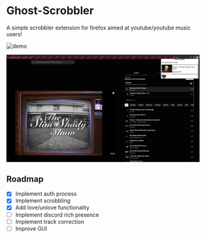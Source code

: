 

# Ghost-Scrobbler

A simple scrobbler extension for firefox aimed at youtube/youtube music users!

![demo](./media/demo.gif)

![screenshot](./media/screenshot.png)

## Roadmap

- [x] Implement auth process
- [x] Implement scrobbling
- [x] Add love/unlove functionality
- [ ] Implement discord rich presence
- [ ] Implement track correction
- [ ] Improve GUI
